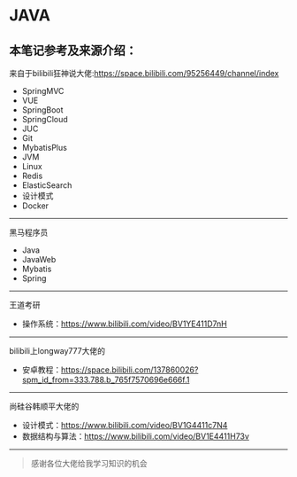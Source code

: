 # JAVA

## 本笔记参考及来源介绍：


来自于bilibili狂神说大佬:https://space.bilibili.com/95256449/channel/index
- SpringMVC
- VUE
- SpringBoot
- SpringCloud
- JUC
- Git
- MybatisPlus
- JVM
- Linux
- Redis
- ElasticSearch
- 设计模式
- Docker

---

黑马程序员
- Java
- JavaWeb
- Mybatis
- Spring

---

王道考研
- 操作系统：https://www.bilibili.com/video/BV1YE411D7nH

---

bilibili上longway777大佬的
- 安卓教程：https://space.bilibili.com/137860026?spm_id_from=333.788.b_765f7570696e666f.1

---

尚硅谷韩顺平大佬的
- 设计模式：https://www.bilibili.com/video/BV1G4411c7N4
- 数据结构与算法：https://www.bilibili.com/video/BV1E4411H73v

---

> 感谢各位大佬给我学习知识的机会
